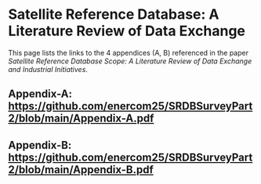 # Satellite Reference Database: A Literature Review of Data Exchange
This page lists the links to the 4 appendices (A, B) referenced in the paper *Satellite Reference Database Scope: A Literature Review of Data Exchange and Industrial Initiatives*.

## Appendix-A: https://github.com/enercom25/SRDBSurveyPart2/blob/main/Appendix-A.pdf
## Appendix-B: https://github.com/enercom25/SRDBSurveyPart2/blob/main/Appendix-B.pdf
